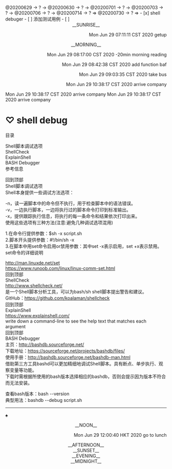 <link rel="stylesheet"  type="text/css" href="./css/activity.css"/>
<TODO>@20200629 → ? → @20200630 → ? → @20200701 → ? → @20200703 → ? → @20200706 → ? → @20200714 → ? ⇒ @20200730 → ? ⇒ </TODO>
- [x] shell debuger   
- [ ] 添加测试用例   
- [ ]    

<center><tb-dc>__SUNRISE__</tb-dc></center>
<p align="right"><ac-dc>Mon Jun 29 07:11:11 CST 2020 getup</ac-dc></p>
<center><dc-timeblock>__MORNING__</dc-timeblock></center>
<p align="right"><ac-dc>Mon Jun 29 08:17:00 CST 2020 -20min morning reading</ac-dc></p>
<p align="right"><ac-dc>Mon Jun 29 08:42:38 CST 2020 add function baf</ac-dc></p>
<p align="right"><ac-dc>Mon Jun 29 09:03:35 CST 2020 take bus</ac-dc></p>
<p align="right"><ac-dc>Mon Jun 29 10:38:17 CST 2020 arrive company</ac-dc></p>
<ac-dc>Mon Jun 29 10:38:17 CST 2020 arrive company</ac-dc>
<ac-dc>Mon Jun 29 10:38:17 CST 2020 arrive company</ac-dc>

# ♡ shell debug
目录  

Shell脚本调试选项  
ShellCheck  
ExplainShell  
BASH Debugger  
参考信息  
   

回到顶部  
Shell脚本调试选项  
Shell本身提供一些调试方法选项：  

-n，读一遍脚本中的命令但不执行，用于检查脚本中的语法错误。  
-v，一边执行脚本，一边将执行过的脚本命令打印到标准输出。  
-x，提供跟踪执行信息，将执行的每一条命令和结果依次打印出来。  
使用这些选项有三种方法(注意:避免几种调试选项混用)  

1.在命令行提供参数：$sh -x script.sh  
2.脚本开头提供参数：#!/bin/sh -x  
3.在脚本中用set命令启用or禁用参数：其中set -x表示启用，set +x表示禁用。  
set命令的详细说明  

http://man.linuxde.net/set  
https://www.runoob.com/linux/linux-comm-set.html  
回到顶部  
ShellCheck  
http://www.shellcheck.net/  
是一个Shell脚本分析工具，可以为bash/sh shell脚本提出警告和建议。  
GitHub：https://github.com/koalaman/shellcheck  
回到顶部  
ExplainShell  
https://www.explainshell.com/  
write down a command-line to see the help text that matches each argument  
回到顶部  
BASH Debugger  
主页：http://bashdb.sourceforge.net/  
下载地址：https://sourceforge.net/projects/bashdb/files/  
使用手册：http://bashdb.sourceforge.net/bashdb-man.html  
借助第三方工具bashd可以更加精细地调试Shell脚本。具有断点、单步执行、观察变量等功能。  
下载时需根据所使用的bash版本选择相应的bashdb，否则会提示因为版本不符合而无法安装。  

查看bash版本：bash --version  
典型用法：bashdb --debug script.sh  

---
_♠_
<center><timeblock>__NOON__</timeblock></center>
<p align="right"><action>Mon Jun 29 12:00:40 HKT 2020 go to lunch</action></p>
<center><timeblock>__AFTERNOON__</timeblock></center>
<center><timeblock>__SUNSET__</timeblock></center>
<center><timeblock>__EVENING__</timeblock></center>
<center><timeblock>__MIDNIGHT__</timeblock></center>
